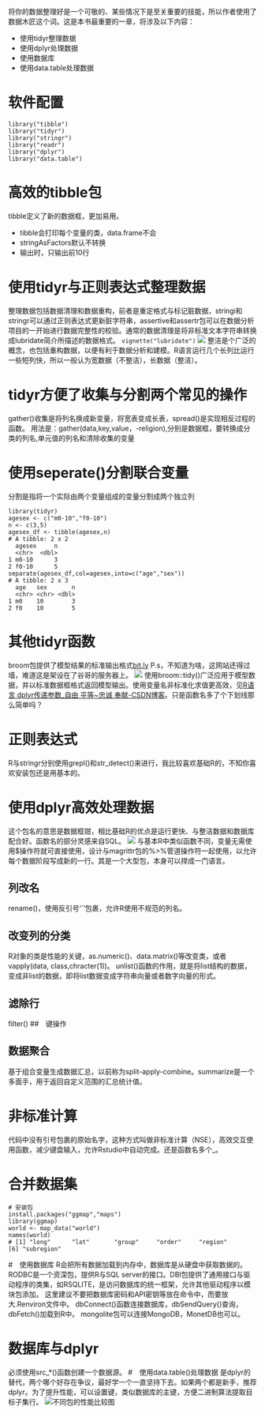 将你的数据整理好是一个可敬的、某些情况下是至关重要的技能，所以作者使用了数据木匠这个词。这是本书最重要的一章，将涉及以下内容：
- 使用tidyr整理数据
- 使用dplyr处理数据
- 使用数据库
- 使用data.table处理数据
# 软件配置
```
library("tibble")
library("tidyr")
library("stringr")
library("readr")
library("dplyr")
library("data.table")
```
# 高效的tibble包
tibble定义了新的数据框，更加易用。
- tibble会打印每个变量的类，data.frame不会
- stringAsFactors默认不转换
- 输出时，只输出前10行
# 使用tidyr与正则表达式整理数据
整理数据包括数据清理和数据重构，前者是重定格式与标记脏数据，stringi和stringr可以通过正则表达式更新脏字符串，assertive和assertr包可以在数据分析项目的一开始进行数据完整性的校验。通常的数据清理是将非标准文本字符串转换成lubridate简介所描述的数据格式。
`vignette("lubridate")`
![](https://upload-images.jianshu.io/upload_images/6644753-a38e3797cab94022.png?imageMogr2/auto-orient/strip%7CimageView2/2/w/1240)
整洁是个广泛的概念，也包括重构数据，以便有利于数据分析和建模。R语言运行几个长列比运行一些短列快，所以一般认为宽数据（不整洁），长数据（整洁）。
# tidyr方便了收集与分割两个常见的操作
gather()收集是将列名换成新变量，将宽表变成长表，spread()是实现相反过程的函数。
用法是：gather(data,key,value，-religion),分别是数据框，要转换成分类的列名,单元值的列名和清除收集的变量
# 使用seperate()分割联合变量
分割是指将一个实际由两个变量组成的变量分割成两个独立列
```
library(tidyr)
agesex <- c("m0-10","f0-10")
n <- c(3,5)
agesex_df <- tibble(agesex,n)
# A tibble: 2 x 2
  agesex     n
  <chr>  <dbl>
1 m0-10      3
2 f0-10      5
separate(agesex_df,col=agesex,into=c("age","sex"))
# A tibble: 2 x 3
  age   sex       n
  <chr> <chr> <dbl>
1 m0    10        3
2 f0    10        5
```
# 其他tidyr函数
broom包提供了模型结果的标准输出格式[bit.ly](http://bit.ly/broomvignette) P.s，不知道为啥，这网站还得过墙，难道这是架设在了谷哥的服务器上。
![](https://upload-images.jianshu.io/upload_images/6644753-259570fe345eb79d.png?imageMogr2/auto-orient/strip%7CimageView2/2/w/1240)
使用broom::tidy()广泛应用于模型数据，并以标准数据框格式返回模型输出。使用变量名非标准化求值更高效，见[R语言 dplyr传递参数_自由 平等~忠诚 奉献-CSDN博客](https://blog.csdn.net/tanzuozhev/article/details/50597233)。只是函数名多了个下划线那么简单吗？
# 正则表达式
R与stringr分别使用grepl()和str_detect()来进行，我比较喜欢基础R的，不知你喜欢安装包还是用基本的。
# 使用dplyr高效处理数据
这个包名的意思是数据框钳，相比基础R的优点是运行更快、与整洁数据和数据库配合好。函数名的部分灵感来自SQL。
![](https://upload-images.jianshu.io/upload_images/6644753-ec1c4e07557a4228.png?imageMogr2/auto-orient/strip%7CimageView2/2/w/1240)
与基本R中类似函数不同，变量无需使用$操作符就可直接使用，设计与magrittr包的%>%管道操作符一起使用，以允许每个数据阶段写成新的一行。其是一个大型包，本身可以捍成一门语言。
## 列改名
rename()，使用反引号‘`’包裹，允许R使用不规范的列名。
## 改变列的分类
R对象的类是性能的关键，as.numeric()、data.matrix()等改变类，或者vapply(data, class,chracter(1))。 unlist()函数的作用，就是将list结构的数据，变成非list的数据，即将list数据变成字符串向量或者数字向量的形式。
## 滤除行
filter()
##　键操作
## 数据聚合
基于组合变量生成数据汇总，以前称为split-apply-combine。summarize是一个多面手，用于返回自定义范围的汇总统计值。
# 非标准计算
代码中没有引号包裹的原始名字，这种方式叫做非标准计算（NSE），高效交互使用函数，减少键盘输入，允许Rstudio中自动完成。还是函数名多个_。
# 合并数据集
```
# 安装包
install.packages("ggmap","maps")
library(ggmap)
world <- map_data("world")
names(world)
# [1] "long"      "lat"       "group"     "order"     "region"   
[6] "subregion"
```
#　使用数据库
R会把所有数据加载到内存中，数据库是从硬盘中获取数据的。RODBC是一个资深包，提供R与SQL server的接口。DBI包提供了通用接口与驱动程序的类集，如RSQLITE，是访问数据库的统一框架，允许其他驱动程序以模块包添加。
这里建议不要把数据库密码和API密钥等放在命令中，而要放大.Renviron文件中。
dbConnect()函数连接数据库，dbSendQuery()查询，dbFetch()加载到R中。
mongolite包可以连接MongoDB，MonetDB也可以。
# 数据库与dplyr
必须使用src_*()函数创建一个数据源。
#　使用data.table()处理数据
是dplyr的替代，两个哪个好存在争议，最好学一个一直坚持下去。如果两个都是新手，推荐dplyr。为了提升性能，可以设置键，类似数据库的主键，方便二进制算法提取目标子集行。
![不同包的性能比较图](https://upload-images.jianshu.io/upload_images/6644753-516a120e5bad4c29.png?imageMogr2/auto-orient/strip%7CimageView2/2/w/1240)






